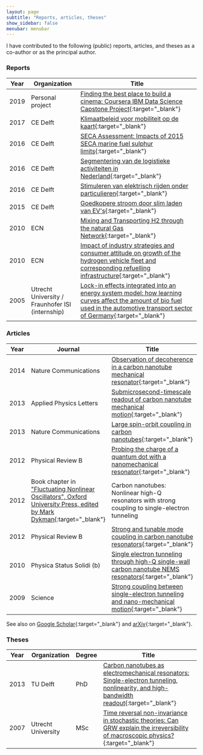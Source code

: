 ```yaml
---
layout: page
subtitle: "Reports, articles, theses"
show_sidebar: false
menubar: menubar
---
```

I have contributed to the following (public) reports, articles, and theses as a co-author or as the principal author.

### Reports

| Year | Organization | Title |
| ---|---|---|
|2019|Personal project|[Finding the best place to build a cinema: Coursera IBM Data Science Capstone Project]("https://github.com/haroldmeerwaldt/Coursera_Capstone/blob/master/Who%20needs%20customer%20anyway%20(report).pdf"){:target="_blank"}
|2017|CE Delft|[Klimaatbeleid voor mobiliteit op de kaart](https://www.ce.nl/publicaties/1909/klimaatbeleid-voor-mobiliteit-op-de-kaart){:target="_blank"}
|2016|CE Delft|[SECA Assessment: Impacts of 2015 SECA marine fuel sulphur limits](https://www.ce.nl/en/publications/1780/seca-assessment-impacts-of-2015-seca-marine-fuel-sulphur-limits){:target="_blank"}
|2016|CE Delft|[Segmentering van de logistieke activiteiten in Nederland](https://www.ce.nl/publicaties/1809/segmentering-van-de-logistieke-activiteiten-in-nederland){:target="_blank"}
|2016|CE Delft|[Stimuleren van elektrisch rijden onder particulieren](https://www.ce.nl/publicaties/1847/stimuleren-van-elektrisch-rijden-onder-particulieren){:target="_blank"}
|2015|CE Delft|[Goedkopere stroom door slim laden van EV's](https://www.cvs-congres.nl/cvspdfdocs_2015/cvs15_057.pdf){:target="_blank"}
|2010|ECN|[Mixing and Transporting H2 through the natural Gas Network](https://repository.tudelft.nl/view/tno/uuid:cfe4cf09-f872-4f0a-864f-ae7c52e2159c){:target="_blank"}
|2010|ECN|[Impact of industry strategies and consumer attitude on growth of the hydrogen vehicle fleet and corresponding refuelling infrastructure](https://repository.tudelft.nl/view/tno/uuid%3Ad135c05d-a51f-491f-9695-f39bbd102766){:target="_blank"}
|2005|Utrecht University / Fraunhofer ISI (internship)|[Lock-in effects integrated into an energy system model: how learning curves affect the amount of bio fuel used in the automotive transport sector of Germany](/pdf/reports/Harold_Meerwaldt_2005_Internship_report_Lock-in_effects_integrated_into_an_energy_system_model.pdf){:target="_blank"}

### Articles

|Year|Journal|Title|arXiv
|---|---|---|---
|2014|Nature Communications|[Observation of decoherence in a carbon nanotube mechanical resonator](https://doi.org/10.1038/ncomms6819){:target="_blank"}|[(pdf)](https://arxiv.org/pdf/1503.06815){:target="_blank"}
|2013|Applied Physics Letters|[Submicrosecond-timescale readout of carbon nanotube mechanical motion](https://doi.org/10.1063/1.4817755){:target="_blank"}|[(pdf)](https://arxiv.org/pdf/1310.1470){:target="_blank"}
|2013|Nature Communications|[Large spin-orbit coupling in carbon nanotubes](https://doi.org/10.1038/ncomms2584){:target="_blank"}|[(pdf)](https://arxiv.org/pdf/1304.3234){:target="_blank"}
|2012|Physical Review B|[Probing the charge of a quantum dot with a nanomechanical resonator](https://doi.org/10.1103/PhysRevB.86.115454){:target="_blank"}|[(pdf)](https://arxiv.org/pdf/1208.5678){:target="_blank"}
|2012|Book chapter in ["Fluctuating Nonlinear Oscillators", Oxford University Press, edited by Mark Dykman](https://global.oup.com/academic/product/fluctuating-nonlinear-oscillators-9780199691388?cc=nl&lang=en&#){:target="_blank"}|Carbon nanotubes: Nonlinear high-Q resonators with strong coupling to single-electron tunneling|[(pdf)](https://arxiv.org/pdf/1205.4921){:target="_blank"}
|2012|Physical Review B|[Strong and tunable mode coupling in carbon nanotube resonators](https://doi.org/10.1103/PhysRevB.86.041402){:target="_blank"}|[(pdf)](https://arxiv.org/pdf/1205.3693){:target="_blank"}
|2010|Physica Status Solidi (b)|[Single electron tunneling through high-Q single-wall carbon nanotube NEMS resonators](https://doi.org/10.1002/pssb.201000175){:target="_blank"}|[(pdf)](https://arxiv.org/pdf/1004.5362){:target="_blank"}
|2009|Science|[Strong coupling between single-electron tunneling and nano-mechanical motion](https://doi.org/10.1126/science.1176076){:target="_blank"}|[(pdf)](https://arxiv.org/pdf/1001.4372){:target="_blank"}

See also on [Google Scholar](https://scholar.google.com/citations?user=FdQsWCgAAAAJ&hl=en){:target="_blank"} and [arXiv](https://arxiv.org/search/cond-mat?searchtype=author&query=Meerwaldt%2C+H+B){:target="_blank"}.

### Theses

|Year|Organization|Degree|Title|
|---|---|---|---|
|2013|TU Delft|PhD|[Carbon nanotubes as electromechanical resonators: Single-electron tunneling, nonlinearity, and high-bandwidth readout](/pdf/theses/Harold_Meerwaldt_2013_Carbon_nanotubes_as_electromechanical_resonators.pdf){:target="_blank"}
|2007|Utrecht University|MSc|[Time reversal non-invariance in stochastic theories: Can GRW explain the irreversibility of macroscopic physics?](/pdf/theses/Harold_Meerwaldt_2007_TRNI_in_stochastic_theories_Can_GRW_explain_the_irreversibility_of_macroscopic_physics.pdf){:target="_blank"}